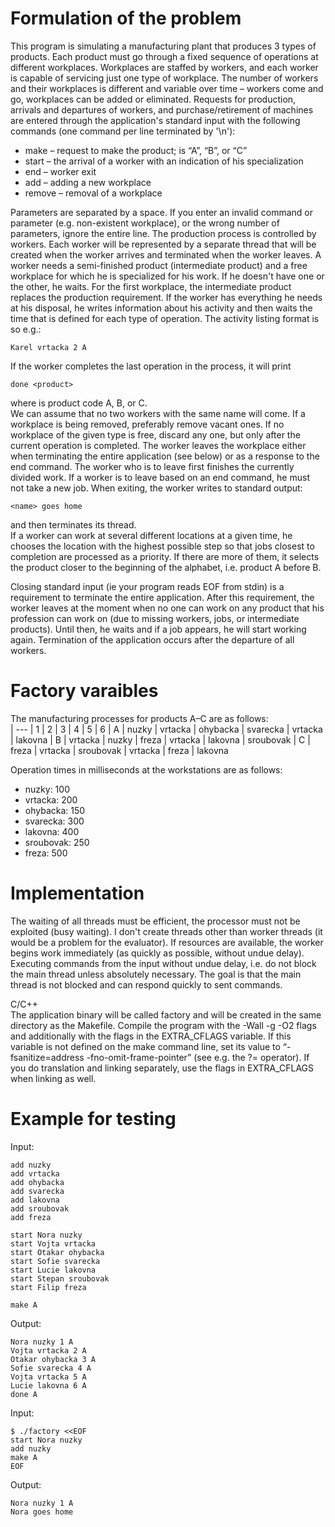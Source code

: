 # Formulation of the problem 

This program is simulating a manufacturing plant that produces 3 types of products. Each product must go through a fixed sequence of operations at different workplaces. 
Workplaces are staffed by workers, and each worker is capable of servicing just one type of workplace. The number of workers and their workplaces is different and variable 
over time – workers come and go, workplaces can be added or eliminated. Requests for production, arrivals and departures of workers, and purchase/retirement of machines 
are entered through the application's standard input with the following commands (one command per line terminated by '\n'):<br />

- make <product> – request to make the product; <product> is “A”, “B”, or “C”
- start <name> <workplace> – the arrival of a worker with an indication of his specialization
- end <name> – worker exit
- add <workplace> – adding a new workplace
- remove <workplace> – removal of a workplace

Parameters are separated by a space. If you enter an invalid command or parameter (e.g. non-existent workplace), or the wrong number of parameters, ignore the entire line.
The production process is controlled by workers. Each worker will be represented by a separate thread that will be created when the worker arrives and terminated when the worker leaves.
A worker needs a semi-finished product (intermediate product) and a free workplace for which he is specialized for his work. If he doesn't have one or the other, he waits. 
For the first workplace, the intermediate product replaces the production requirement. If the worker has everything he needs at his disposal, he writes information about his 
activity and then waits the time that is defined for each type of operation. The activity listing format is <name> <job> <step> <product> so e.g.: <br />
```
Karel vrtacka 2 A
```
If the worker completes the last operation in the process, it will print
```
done <product>
```
where <product> is product code A, B, or C.<br />
We can assume that no two workers with the same name will come. If a workplace is being removed, preferably remove vacant ones. If no workplace of the given type is free, discard any one, but only after the current operation is completed.
The worker leaves the workplace either when terminating the entire application (see below) or as a response to the end command. The worker who is to leave first finishes the currently divided work. If a worker is to leave based on an end 
command, he must not take a new job. When exiting, the worker writes to standard output:<br />
```
<name> goes home
```
and then terminates its thread.<br />
If a worker can work at several different locations at a given time, he chooses the location with the highest possible step so that jobs closest to completion are processed as a priority. 
If there are more of them, it selects the product closer to the beginning of the alphabet, i.e. product A before B.

Closing standard input (ie your program reads EOF from stdin) is a requirement to terminate the entire application. After this requirement, the worker leaves at the moment when no one can 
work on any product that his profession can work on (due to missing workers, jobs, or intermediate products). Until then, he waits and if a job appears, he will start working again. 
Termination of the application occurs after the departure of all workers.


# Factory varaibles

The manufacturing processes for products A–C are as follows:<br />
| --- | 1 | 2 | 3 | 4 | 5 | 6
| A | nuzky |	vrtacka |	ohybacka |	svarecka |	vrtacka |	lakovna
| B | vrtacka |	nuzky |	freza |	vrtacka |	lakovna |	sroubovak
| C | freza |	vrtacka |	sroubovak |	vrtacka |	freza |	lakovna

Operation times in milliseconds at the workstations are as follows:<br />
* nuzky: 100
* vrtacka: 200
* ohybacka: 150
* svarecka: 300
* lakovna: 400
* sroubovak: 250
* freza: 500

# Implementation 

The waiting of all threads must be efficient, the processor must not be exploited (busy waiting).
I don't create threads other than worker threads (it would be a problem for the evaluator).
If resources are available, the worker begins work immediately (as quickly as possible, without undue delay).
Executing commands from the input without undue delay, i.e. do not block the main thread unless absolutely necessary. The goal is that the main thread is not blocked and can respond quickly to sent commands.<br />

C/C++<br />
The application binary will be called factory and will be created in the same directory as the Makefile.
Compile the program with the -Wall -g -O2 flags and additionally with the flags in the EXTRA_CFLAGS variable. If this variable is not defined on the make command line, set its value to “-fsanitize=address -fno-omit-frame-pointer” 
(see e.g. the ?= operator). If you do translation and linking separately, use the flags in EXTRA_CFLAGS when linking as well.

# Example for testing 

Input:
```
add nuzky
add vrtacka
add ohybacka
add svarecka
add lakovna
add sroubovak
add freza

start Nora nuzky
start Vojta vrtacka
start Otakar ohybacka
start Sofie svarecka
start Lucie lakovna
start Stepan sroubovak
start Filip freza

make A
```
Output:
```
Nora nuzky 1 A
Vojta vrtacka 2 A
Otakar ohybacka 3 A
Sofie svarecka 4 A
Vojta vrtacka 5 A
Lucie lakovna 6 A
done A
```
Input:
```
$ ./factory <<EOF
start Nora nuzky
add nuzky
make A
EOF
```
Output:
```
Nora nuzky 1 A
Nora goes home
```

